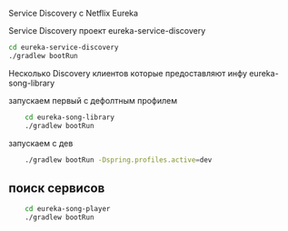 Service Discovery с Netflix Eureka


Service Discovery
проект 
eureka-service-discovery

```bash
cd eureka-service-discovery
./gradlew bootRun

```


Несколько Discovery клиентов которые предоставляют инфу 
eureka-song-library

запускаем первый с дефолтным профилем 
```bash
	cd eureka-song-library
	./gradlew bootRun
```
запускаем с дев 

```bash
	./gradlew bootRun -Dspring.profiles.active=dev  
```

## поиск сервисов
```bash 
	cd eureka-song-player
	./gradlew bootRun   
```
